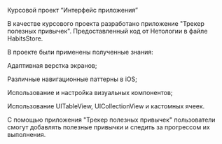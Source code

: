 Курсовой проект “Интерфейс приложения”

В качестве курсового проекта разработано приложение "Трекер полезных привычек". Предоставленный код от Нетологии в файле HabitsStore.

В проекте были применены полученные знания:

Адаптивная верстка экранов;

Различные навигационные паттерны в iOS;

Использование и настройка визуальных компонентов;

Использование UITableView, UICollectionView и кастомных ячеек.

С помощью приложения "Трекер полезных привычек" пользователи смогут добавлять полезные привычки и следить за прогрессом их выполнения.

